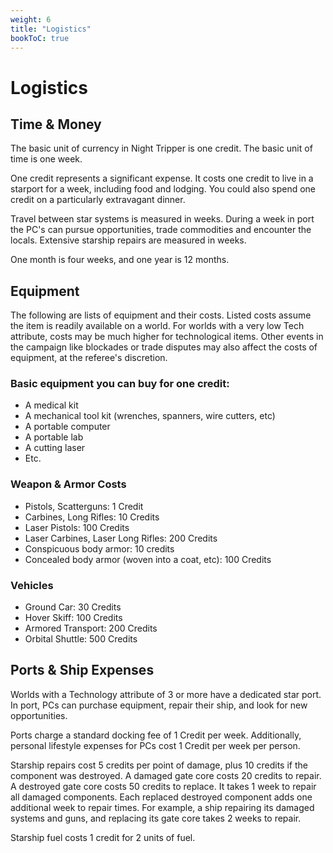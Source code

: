 ```yaml
---
weight: 6
title: "Logistics"
bookToC: true
---
```


# Logistics

## Time & Money
The basic unit of currency in Night Tripper is one credit. The basic unit of time is one week.

One credit represents a significant expense. It costs one credit to live in a starport for a week, including food and lodging. You could also spend one credit on a particularly extravagant dinner.

Travel between star systems is measured in weeks. During a week in port the PC's can pursue opportunities, trade commodities and encounter the locals. Extensive starship repairs are measured in weeks. 

One month is four weeks, and one year is 12 months.

## Equipment
The following are lists of equipment and their costs. Listed costs assume the item is readily available on a world. For worlds with a very low Tech attribute, costs may be much higher for technological items. Other events in the campaign like blockades or trade disputes may also affect the costs of equipment, at the referee's discretion.

### Basic equipment you can buy for one credit:
* A medical kit
* A mechanical tool kit (wrenches, spanners, wire cutters, etc)
* A portable computer
* A portable lab
* A cutting laser
* Etc.

### Weapon & Armor Costs
* Pistols, Scatterguns: 1 Credit
* Carbines, Long Rifles: 10 Credits
* Laser Pistols: 100 Credits
* Laser Carbines, Laser Long Rifles: 200 Credits
* Conspicuous body armor: 10 credits
* Concealed body armor (woven into a coat, etc): 100 Credits

### Vehicles
* Ground Car: 30 Credits
* Hover Skiff: 100 Credits
* Armored Transport: 200 Credits
* Orbital Shuttle: 500 Credits

## Ports &  Ship Expenses
Worlds with a Technology attribute of 3 or more have a dedicated star port. In port, PCs can purchase equipment, repair their ship, and look for new opportunities.

Ports charge a standard docking fee of 1 Credit per week. Additionally, personal lifestyle expenses for PCs cost 1 Credit per week per person.

Starship repairs cost 5 credits per point of damage, plus 10 credits if the component was destroyed. A damaged gate core costs 20 credits to repair. A destroyed gate core costs 50 credits to replace. It takes 1 week to repair all damaged components. Each replaced destroyed component adds one additional week to repair times. For example, a ship repairing its damaged systems and guns, and replacing its gate core takes 2 weeks to repair.

Starship fuel costs 1 credit for 2 units of fuel.